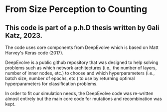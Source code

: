 # From Size Perception to Counting

## This code is part of a p.h.D thesis written by Gali Katz, 2023.
The code uses core components from DeepEvolve which is based on Matt Harvey's Keras code (2017).

DeepEvolve is a public github repository that was designed to help solving problems
such as which network architectures (i.e., the number of layers,
number of inner nodes, etc.) to choose and which hyperparameters
(i.e., batch size, number of epochs, etc.) to use by returning optimal hyperparameters for classification problems.

In order to fit our simulation needs, the DeepEvolve code was re-written 
almost entirely but the main core code for mutations and recombination was kept. 
 
